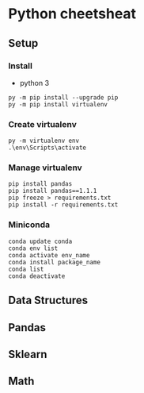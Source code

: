 # Python cheetsheat

## Setup
### Install
* python 3
```
py -m pip install --upgrade pip
py -m pip install virtualenv
```
### Create virtualenv
```
py -m virtualenv env
.\env\Scripts\activate
```
### Manage virtualenv
```
pip install pandas
pip install pandas==1.1.1
pip freeze > requirements.txt
pip install -r requirements.txt
```

### Miniconda
```
conda update conda
conda env list
conda activate env_name
conda install package_name
conda list
conda deactivate
```

## Data Structures

## Pandas

## Sklearn

## Math
